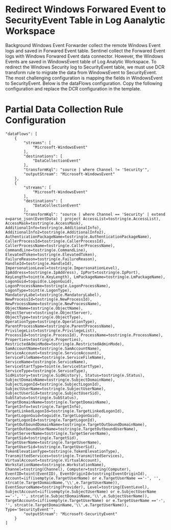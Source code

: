 # Redirect Windows Forwared Event to SecurityEvent Table in Log Aanalytic Workspace

Background
Windows Event Forwarder collect the remote Windows Event logs and saved in Forwared Event table. Sentinel collect the Forwared Event logs with Windows Forwared Event data connector.
However, the Windows Events are saved in WindowsEvent table of Log Analytic Workspace. To redirect the Windows Security log to SecurityEvent table, we must use DCR transform rule to 
migrate the data from WindowsEvent to SecurityEvent. The most challenging configuration is mapping the fields in WindowsEvent to SecurityEvent. Below is the dataFlows configuration.
Copy the following configuration and replace the DCR configuration in the template.

Partial Data Collection Rule Configuration
=============================================
```
"dataFlows": [
    {
        "streams": [
            "Microsoft-WindowsEvent"
        ],
        "destinations": [
            "DataCollectionEvent"
        ],
        "transformKql": "source | where Channel != 'Security'",
        "outputStream": "Microsoft-WindowsEvent"
    },					
    {
        "streams": [
            "Microsoft-WindowsEvent"
        ],
        "destinations": [
            "DataCollectionEvent"
        ],
        "transformKql": "source | where Channel == 'Security' | extend e=parse_json(EventData) | project AccessList=tostring(e.AccessList), AccessMask=tostring(e.AccessMask), AdditionalInfo=tostring(e.AdditionalInfo), AdditionalInfo2=tostring(e.AdditionalInfo2), AuthenticationPackageName=tostring(e.AuthenticationPackageName), CallerProcessId=tostring(e.CallerProcessId), CallerProcessName=tostring(e.CallerProcessName), CommandLine=tostring(e.CommandLine), ElevatedToken=tostring(e.ElevatedToken), FailureReason=tostring(e.FailureReason), HandleId=tostring(e.HandleId), ImpersonationLevel=tostring(e.ImpersonationLevel), IpAddress=tostring(e.IpAddress), IpPort=tostring(e.IpPort), KeyLength=toint(e.KeyLength), LmPackageName=tostring(e.LmPackageName), LogonGuid=toguid(e.LogonGuid), LogonProcessName=tostring(e.LogonProcessName), LogonType=toint(e.LogonType), MandatoryLabel=tostring(e.MandatoryLabel), NewProcessId=tostring(e.NewProcessId), NewProcessName=tostring(e.NewProcessName), ObjectName=tostring(e.ObjectName), ObjectServer=tostring(e.ObjectServer), ObjectType=tostring(e.ObjectType), OperationType=tostring(e.OperationType), ParentProcessName=tostring(e.ParentProcessName), PrivilegeList=tostring(e.PrivilegeList), ProcessId=tostring(e.ProcessId), ProcessName=tostring(e.ProcessName), Properties=tostring(e.Properties), RestrictedAdminMode=tostring(e.RestrictedAdminMode), SamAccountName=tostring(e.SamAccountName), ServiceAccount=tostring(e.ServiceAccount), ServiceFileName=tostring(e.ServiceFileName), ServiceName=tostring(e.ServiceName), ServiceStartType=toint(e.ServiceStartType), ServiceType=tostring(e.ServiceType), SidHistory=tostring(e.SidHistory), Status=tostring(e.Status), SubjectDomainName=tostring(e.SubjectDomainName), SubjectLogonId=tostring(e.SubjectLogonId), SubjectUserName=tostring(e.SubjectUserName), SubjectUserSid=tostring(e.SubjectUserSid), SubStatus=tostring(e.SubStatus), TargetDomainName=tostring(e.TargetDomainName), TargetInfo=tostring(e.TargetInfo), TargetLinkedLogonId=tostring(e.TargetLinkedLogonId), TargetLogonGuid=toguid(e.TargetLogonGuid), TargetLogonId=tostring(e.TargetLogonId), TargetOutboundDomainName=tostring(e.TargetOutboundDomainName), TargetOutboundUserName=tostring(e.TargetOutboundUserName), TargetServerName=tostring(e.TargetServerName), TargetSid=tostring(e.TargetSid), TargetUserName=tostring(e.TargetUserName), TargetUserSid=tostring(e.TargetUserSid), TokenElevationType=tostring(e.TokenElevationType), TransmittedServices=tostring(e.TransmittedServices), VirtualAccount=tostring(e.VirtualAccount), WorkstationName=tostring(e.WorkstationName), Channel=tostring(Channel), Computer=tostring(Computer), EventID=toint(EventID), EventOriginId=tostring(EventOriginId), Account=iif(isempty(e.TargetUserName) or e.TargetUserName =='-', '', strcat(e.TargetDomainName,'\\',e.TargetUserName)), EventSourceName=tostring(Provider), Level=tostring(EventLevel), SubjectAccount=iif(isempty(e.SubjectUserName) or e.SubjectUserName =='-', '', strcat(e.SubjectDomainName,'\\',e.SubjectUserName)), TargetAccount=iif(isempty(e.TargetUserName) or e.TargetUserName =='-', '', strcat(e.TargetDomainName,'\\',e.TargetUserName)), Type='SecurityEvent'",
        "outputStream": "Microsoft-SecurityEvent"
    }
]
```
